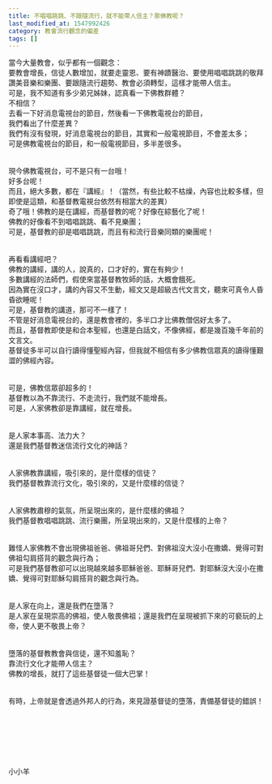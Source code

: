 ```yaml
---
title: 不唱唱跳跳、不跟隨流行，就不能帶人信主？那佛教呢？
last_modified_at: 1547992426
category: 教會流行觀念的偏差
tags: []
---
```


當今大量教會，似乎都有一個觀念：<br>要教會增長，信徒人數增加，就要走靈恩、要有神蹟醫治、要使用唱唱跳跳的敬拜讚美音樂和樂團、要跟隨流行趨勢、教會必須轉型，這樣才能帶人信主。<br>可是，我不知道有多少弟兄姊妹，認真看一下佛教群體？<br><!--more-->不相信？<br>去看一下好消息電視台的節目，然後看一下佛教電視台的節目，<br>我們看出了什麼差異？<br>我們有沒有發現，好消息電視台的節目，其實和一般電視節目，不會差太多；<br>可是佛教電視台的節目，和一般電視節目，多半差很多。<br><br><br>現今佛教電視台，可不是只有一台哦！<br>好多台呢！<br>而且，絕大多數，都在『講經』！（當然，有些比較不枯燥，內容也比較多樣，但即使是這類，和基督教電視台依然有相當大的差異）<br>奇了哦！佛教的是在講經，而基督教的呢？好像在綜藝化了呢！<br>佛教的好像看不到唱唱跳跳、看不見樂團；<br>可是，基督教的卻是唱唱跳跳，而且有和流行音樂同類的樂團呢！<br><br><br>再看看講經吧？<br>佛教的講經，講的人，說真的，口才好的，實在有夠少！<br>多數講經的法師們，假使來當基督教牧師的話，大概會餓死。<br>因為實在沒口才，講的內容又不生動，經文又是超級古代文言文，聽來可真令人昏昏欲睡呢！<br>可是，基督教的講道，那可不一樣了！<br>不管是好消息電視台的，還是教會裡的，多半口才比佛教僧侶好太多了。<br>而且，基督教即使是和合本聖經，也還是白話文，不像佛經，都是幾百幾千年前的文言文。<br>基督徒多半可以自行讀得懂聖經內容，但我就不相信有多少佛教信眾真的讀得懂艱澀的佛經內容。<br><br><br>可是，佛教信眾卻超多的！<br>基督教以為不靠流行、不走流行，我們就不能增長。<br>可是，人家佛教卻是靠講經，就在增長。<br><br><br>是人家本事高、法力大？<br>還是我們基督教迷信流行文化的神話？<br><br><br>人家佛教靠講經，吸引來的，是什麼樣的信徒？<br>我們基督教靠流行文化，吸引來的，又是什麼樣的信徒？<br><br><br>人家佛教肅穆的氣氛，所呈現出來的，是什麼樣的佛祖？<br>我們基督教唱唱跳跳、流行樂團，所呈現出來的，又是什麼樣的上帝？<br><br><br>難怪人家佛教不會出現佛祖爸爸、佛祖哥兒們、對佛祖沒大沒小在撒嬌、覺得可對佛祖勾肩搭背的觀念與行為；<br>可是我們基督教卻可以出現越來越多耶穌爸爸、耶穌哥兒們、對耶穌沒大沒小在撒嬌、覺得可對耶穌勾肩搭背的觀念與行為。<br><br><br>是人家在向上，還是我們在墮落？<br>是人家在呈現崇高的佛祖，使人敬畏佛祖；還是我們在呈現被抓下來的可褻玩的上帝，使人更不敬畏上帝？<br><br><br>墮落的基督教教會與信徒，還不知羞恥？<br>靠流行文化才能帶人信主？<br>佛教的增長，就打了這些基督徒一個大巴掌！<br><br><br>有時，上帝就是會透過外邦人的行為，來見證基督徒的墮落，責備基督徒的錯誤！<br><br><br><br><br><br><br><br>小小羊<br>
